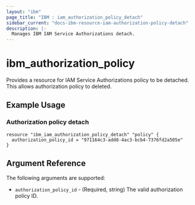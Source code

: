 ```yaml
---
layout: "ibm"
page_title: "IBM : iam_authorization_policy_detach"
sidebar_current: "docs-ibm-resource-iam-authorization-policy-detach"
description: |-
  Manages IBM IAM Service Authorizations detach.
---
```


# ibm\_authorization_policy

Provides a resource for IAM Service Authorizations policy to be detached. This allows authorization policy to deleted.

## Example Usage

### Authorization policy detach

```hcl
resource "ibm_iam_authorization_policy_detach" "policy" {
  authorization_policy_id = "971164c3-add8-4ac3-bcb4-7376fd2a505e"
}

```

## Argument Reference

The following arguments are supported:

* `authorization_policy_id` - (Required, string) The valid authorization policy ID.